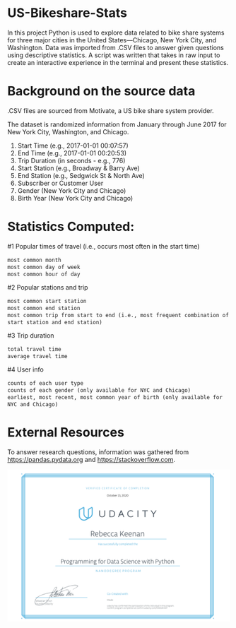 # US-Bikeshare-Stats
In this project Python is used to explore data related to bike share systems for three major cities in the United States—Chicago, New York City, and Washington. Data was imported from .CSV files to answer given questions using descriptive statistics. A script was written that takes in raw input to create an interactive experience in the terminal and present these statistics.


# Background on the source data

.CSV files are sourced from Motivate, a US bike share system provider.

The dataset is randomized information from January through June 2017 for New York City, Washington, and Chicago.

1. Start Time (e.g., 2017-01-01 00:07:57)
2. End Time (e.g., 2017-01-01 00:20:53)
3. Trip Duration (in seconds - e.g., 776)
4. Start Station (e.g., Broadway & Barry Ave)
5. End Station (e.g., Sedgwick St & North Ave)
6. Subscriber or Customer User
7. Gender (New York City and Chicago)
8. Birth Year (New York City and Chicago)


# Statistics Computed:

#1 Popular times of travel (i.e., occurs most often in the start time)

    most common month
    most common day of week
    most common hour of day

#2 Popular stations and trip

    most common start station
    most common end station
    most common trip from start to end (i.e., most frequent combination of start station and end station)

#3 Trip duration

    total travel time
    average travel time

#4 User info

    counts of each user type
    counts of each gender (only available for NYC and Chicago)
    earliest, most recent, most common year of birth (only available for NYC and Chicago)


# External Resources

To answer research questions, information was gathered from https://pandas.pydata.org and https://stackoverflow.com. 

![Course Certificate](Udacity_Cert_RRK.png?raw=true "Certificate")
